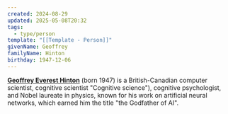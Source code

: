 ```yaml
---
created: 2024-08-29
updated: 2025-05-08T20:32
tags:
  - type/person
template: "[[Template - Person]]"
givenName: Geoffrey
familyName: Hinton
birthday: 1947-12-06
---
```

**[Geoffrey Everest Hinton](https://en.wikipedia.org/wiki/Geoffrey_Hinton)** (born 1947) is a British-Canadian computer scientist, cognitive scientist "Cognitive science"), cognitive psychologist, and Nobel laureate in physics, known for his work on artificial neural networks, which earned him the title "the Godfather of AI".

